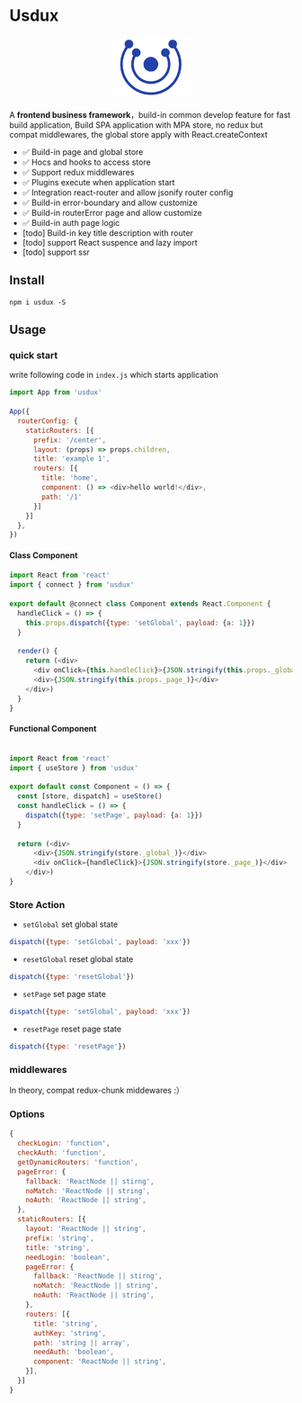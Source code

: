 # Usdux

<div style="text-align: center; margin: 20px;">
  <img src="./icon.png" width="30%">
</div>

A **frontend business framework**，build-in common develop feature for fast build application,
Build SPA application with MPA store, no redux but compat middlewares, the global store apply with React.createContext

- ✅ Build-in page and global store
- ✅ Hocs and hooks to access store
- ✅ Support redux middlewares
- ✅ Plugins execute when application start
- ✅ Integration react-router and allow jsonify router config
- ✅ Build-in error-boundary and allow customize
- ✅ Build-in routerError page and allow customize
- ✅ Build-in auth page logic
- [todo] Build-in key title description with router
- [todo] support React suspence and lazy import
- [todo] support ssr

## Install

```shell
npm i usdux -S
```

## Usage

### quick start

write following code in `index.js` which starts application

```js
import App from 'usdux'

App({
  routerConfig: {
    staticRouters: [{
      prefix: '/center',
      layout: (props) => props.children,
      title: 'example 1',
      routers: [{
        title: 'home',
        component: () => <div>hello world!</div>,
        path: '/1'
      }]
    }]
  },
})
```

#### Class Component

``` js
import React from 'react'
import { connect } from 'usdux'

export default @connect class Component extends React.Component {
  handleClick = () => {
    this.props.dispatch({type: 'setGlobal', payload: {a: 1}})
  }

  render() {
    return (<div>
      <div onClick={this.handleClick}>{JSON.stringify(this.props._global_)}</div>
      <div>{JSON.stringify(this.props._page_)}</div>
    </div>)
  }
}
```

#### Functional Component

```js

import React from 'react'
import { useStore } from 'usdux'

export default const Component = () => {
  const [store, dispatch] = useStore()
  const handleClick = () => {
    dispatch({type: 'setPage', payload: {a: 1}})
  }

  return (<div>
      <div>{JSON.stringify(store._global_)}</div>
      <div onClick={handleClick}>{JSON.stringify(store._page_)}</div>
    </div>)
}
```

### Store Action

* `setGlobal` set global state

```js
dispatch({type: 'setGlobal', payload: 'xxx'})
```

* `resetGlobal` reset global state

```js
dispatch({type: 'resetGlobal'})
```

* `setPage`  set page state

```js
dispatch({type: 'setGlobal', payload: 'xxx'})
```

* `resetPage` reset page state

```js
dispatch({type: 'resetPage'})
```

### middlewares

In theory, compat redux-chunk middewares :）

### Options

``` js
{
  checkLogin: 'function',
  checkAuth: 'function',
  getDynamicRouters: 'function',
  pageError: {
    fallback: 'ReactNode || stirng',
    noMatch: 'ReactNode || string',
    noAuth: 'ReactNode || string',
  },
  staticRouters: [{
    layout: 'ReactNode || string',
    prefix: 'string',
    title: 'string',
    needLogin: 'boolean',
    pageError: {
      fallback: 'ReactNode || stirng',
      noMatch: 'ReactNode || string',
      noAuth: 'ReactNode || string',
    },
    routers: [{
      title: 'string',
      authKey: 'string',
      path: 'string || array',
      needAuth: 'boolean',
      component: 'ReactNode || string',
    }],
  }]
}
```